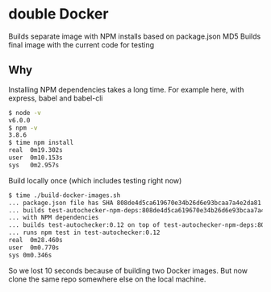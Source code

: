 # double Docker

Builds separate image with NPM installs based on package.json MD5
Builds final image with the current code for testing

## Why

Installing NPM dependencies takes a long time. For example here, with
express, babel and babel-cli

```sh
$ node -v
v6.0.0
$ npm -v
3.8.6
$ time npm install
real  0m19.302s
user  0m10.153s
sys   0m2.957s
```

Build locally once (which includes testing right now)

```sh
$ time ./build-docker-images.sh
... package.json file has SHA 808de4d5ca619670e34b26d6e93bcaa7a4e2da81
... builds test-autochecker-npm-deps:808de4d5ca619670e34b26d6e93bcaa7a4e2da81
... with NPM dependencies
... builds test-autochecker:0.12 on top of test-autochecker-npm-deps:808de4d ...
... runs npm test in test-autochecker:0.12
real  0m28.460s
user  0m0.770s
sys 0m0.346s
```

So we lost 10 seconds because of building two Docker images.
But now clone the same repo somewhere else on the local machine.

